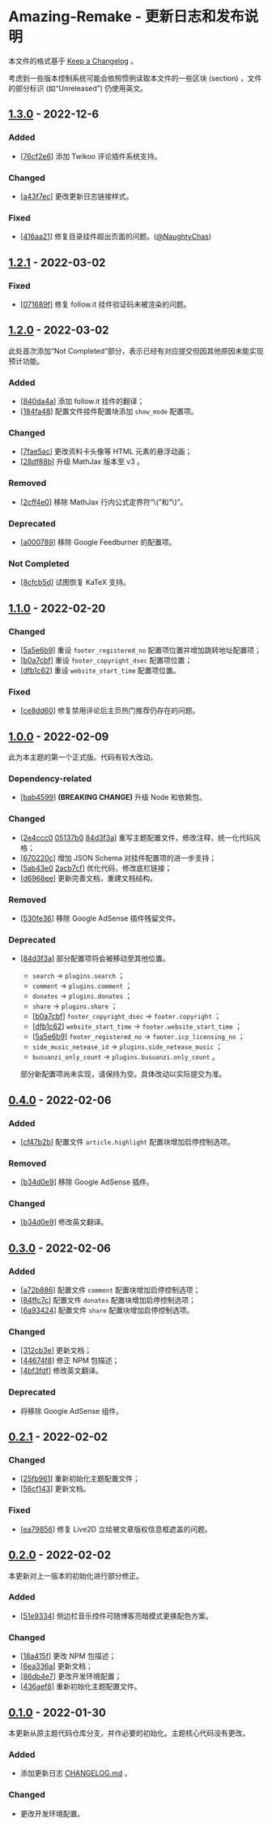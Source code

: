# Amazing-Remake - 更新日志和发布说明

本文件的格式基于 [Keep a Changelog](https://keepachangelog.com/en/1.0.0/) 。

考虑到一些版本控制系统可能会依照惯例读取本文件的一些区块 (section) ，文件的部分标识 (如“Unreleased”) 仍使用英文。

## [1.3.0] - 2022-12-6

### Added

- [[76cf2e6]] 添加 Twikoo 评论插件系统支持。

### Changed

- [[a43f7ec]] 更改更新日志链接样式。

### Fixed

- [[416aa21]] 修复目录挂件超出页面的问题。([@NaughtyChas])

## [1.2.1] - 2022-03-02

### Fixed

- [[071689f]] 修复 follow.it 挂件验证码未被渲染的问题。

## [1.2.0] - 2022-03-02

此处首次添加“Not Completed“部分，表示已经有对应提交但因其他原因未能实现预计功能。

### Added

- [[840da4a]] 添加 follow.it 挂件的翻译；
- [[184fa48]] 配置文件挂件配置块添加 `show_mode` 配置项。

### Changed

- [[7fae5ac]] 更改资料卡头像等 HTML 元素的悬浮动画；
- [[28df88b]] 升级 MathJax 版本至 v3 。

### Removed

- [[2cff4e0]] 移除 MathJax 行内公式定界符“\\(”和“\\)”。

### Deprecated

- [[a000789]] 移除 Google Feedburner 的配置项。

### Not Completed

- [[8cfcb5d]] 试图恢复 KaTeX 支持。

## [1.1.0] - 2022-02-20

### Changed

- [[5a5e6b9]] 重设 `footer_registered_no` 配置项位置并增加跳转地址配置项；
- [[b0a7cbf]] 重设 `footer_copyright_dsec` 配置项位置；
- [[dfb1c62]] 重设 `website_start_time` 配置项位置。

### Fixed

- [[ce8dd60]] 修复禁用评论后主页热门推荐仍存在的问题。

## [1.0.0] - 2022-02-09

此为本主题的第一个正式版。代码有较大改动。

### Dependency-related

- [[bab4599]] **(BREAKING CHANGE)** 升级 Node 和依赖包。

### Changed

- [[2e4ccc0] [05137b0] [84d3f3a]] 重写主题配置文件，修改注释，统一化代码风格；
- [[670220c]] 增加 JSON Schema 对挂件配置项的进一步支持；
- [[5ab43e0] [2acb7cf]] 优化代码，修改底栏链接；
- [[d6968ee]] 更新完善文档，重建文档结构。

### Removed

- [[530fe36]] 移除 Google AdSense 插件残留文件。

### Deprecated

- [[84d3f3a]] 部分配置项将会被移动至其他位置。
  - `search` -> `plugins.search` ；
  - `comment` -> `plugins.comment` ；
  - `donates` -> `plugins.donates` ；
  - `share` -> `plugins.share` ；
  - [[b0a7cbf]] `footer_copyright_dsec` -> `footer.copyright` ；
  - [[dfb1c62]] `website_start_time` -> `footer.website_start_time` ；
  - [[5a5e6b9]] `footer_registered_no` -> `footer.icp_licensing_no` ；
  - `side_music_netease_id` -> `plugins.side_netease_music` ；
  - `busuanzi_only_count` -> `plugins.busuanzi.only_count` 。
  
  部分新配置项尚未实现，请保持为空。具体改动以实际提交为准。

## [0.4.0] - 2022-02-06

### Added

- [[cf47b2b]] 配置文件 `article.highlight` 配置块增加启停控制选项。

### Removed

- [[b34d0e9]] 移除 Google AdSense 插件。

### Changed

- [[b34d0e9]] 修改英文翻译。

## [0.3.0] - 2022-02-06

### Added

- [[a72b886]] 配置文件 `comment` 配置块增加启停控制选项；
- [[84ffc7c]] 配置文件 `donates` 配置块增加启停控制选项；
- [[6a93424]] 配置文件 `share` 配置块增加启停控制选项。

### Changed

- [[312cb3e]] 更新文档；
- [[44674f8]] 修正 NPM 包描述；
- [[4bf3fdf]] 修改英文翻译。

### Deprecated

- 将移除 Google AdSense 组件。

## [0.2.1] - 2022-02-02

### Changed

- [[25fb961]] 重新初始化主题配置文件；
- [[56cf143]] 更新文档。

### Fixed

- [[ea79856]] 修复 Live2D 立绘被文章版权信息框遮盖的问题。

## [0.2.0] - 2022-02-02

本更新对上一版本的初始化进行部分修正。

### Added

- [[51e9334]] 侧边栏音乐控件可随博客亮暗模式更换配色方案。

### Changed

- [[18a415f]] 更改 NPM 包描述；
- [[6ea336a]] 更新文档；
- [[86db4e7]] 更改开发环境配置；
- [[436aef8]] 重新初始化主题配置文件。

## [0.1.0] - 2022-01-30

本更新从原主题代码仓库分支，并作必要的初始化。主题核心代码没有更改。

### Added

- 添加更新日志 [CHANGELOG.md](/CHANGELOG.md) 。

### Changed

- 更改开发环境配置。

[76cf2e6]: https://github.com/LittleYe233/hexo-theme-amazingremake/commit/76cf2e69dc3929d05b2203a609171ae0f2a1ddac
[416aa21]: https://github.com/LittleYe233/hexo-theme-amazingremake/commit/416aa21f82270d041f516fd6be5221caf7da7d5f
[a43f7ec]: https://github.com/LittleYe233/hexo-theme-amazingremake/commit/a43f7ec7a0b86e803db8d64f9340d86fb7a3e486
[071689f]: https://github.com/LittleYe233/hexo-theme-amazingremake/commit/071689f2379eee8b6f8e72bcf7854af8ceae5e5d
[840da4a]: https://github.com/LittleYe233/hexo-theme-amazingremake/commit/840da4a0768dc94bc67ed2bda4781edafe62e7d7
[184fa48]: https://github.com/LittleYe233/hexo-theme-amazingremake/commit/184fa489f8b9b70fcda0d00c7a0d075c3c9ff9b3
[7fae5ac]: https://github.com/LittleYe233/hexo-theme-amazingremake/commit/7fae5ac55c2425e39b1d3a6daf01f64777b954b5
[28df88b]: https://github.com/LittleYe233/hexo-theme-amazingremake/commit/28df88b442d1f036ad0e0c3104547931eaa80022
[2cff4e0]: https://github.com/LittleYe233/hexo-theme-amazingremake/commit/2cff4e07fcdaccf60f80b5acefaac511779d6dc1
[a000789]: https://github.com/LittleYe233/hexo-theme-amazingremake/commit/a0007896ce8bde27c90d6c94a72aad8d724c5ecf
[8cfcb5d]: https://github.com/LittleYe233/hexo-theme-amazingremake/commit/8cfcb5d3c34e85db64c0a060cf427e00e59e34ea
[5a5e6b9]: https://github.com/LittleYe233/hexo-theme-amazingremake/commit/5a5e6b94d81d192dbcec22df2694b02c359593d4
[b0a7cbf]: https://github.com/LittleYe233/hexo-theme-amazingremake/commit/b0a7cbf374baba7e9555a4371063eaca0debe02e
[dfb1c62]: https://github.com/LittleYe233/hexo-theme-amazingremake/commit/dfb1c6294ed9c65bca6a0bd9b5b304ec14f6f94a
[ce8dd60]: https://github.com/LittleYe233/hexo-theme-amazingremake/commit/ce8dd60f85e2e512e634759b56c30f8cf7b7bed0
[bab4599]: https://github.com/LittleYe233/hexo-theme-amazingremake/commit/bab459987ca05fa6123cd57af94d43bf3b271740
[2e4ccc0]: https://github.com/LittleYe233/hexo-theme-amazingremake/commit/2e4ccc071a42159af515d02d0d1fc58976ee38ee
[05137b0]: https://github.com/LittleYe233/hexo-theme-amazingremake/commit/05137b074d09dc9799c1a6fde1a7c1ab9c3d1049
[84d3f3a]: https://github.com/LittleYe233/hexo-theme-amazingremake/commit/84d3f3a3d145f44f5b72ba2ac457f155774c5ff7
[670220c]: https://github.com/LittleYe233/hexo-theme-amazingremake/commit/670220c12eb2df87d4af6046f4058be1d8abe469
[5ab43e0]: https://github.com/LittleYe233/hexo-theme-amazingremake/commit/5ab43e0c3e0ea40864330a7cd8439237cdec3a2b
[2acb7cf]: https://github.com/LittleYe233/hexo-theme-amazingremake/commit/2acb7cf3aa25c6d84453515be90ded6ee5e570bb
[d6968ee]: https://github.com/LittleYe233/hexo-theme-amazingremake/commit/d6968ee31d58d7a5896b1d4c430bed312d1bc464
[530fe36]: https://github.com/LittleYe233/hexo-theme-amazingremake/commit/530fe3613ba94240867ea115c94246bb0ac8c9db
[cf47b2b]: https://github.com/LittleYe233/hexo-theme-amazingremake/commit/cf47b2b98825e28a57e037134f4342ffcc9d501e
[b34d0e9]: https://github.com/LittleYe233/hexo-theme-amazingremake/commit/b34d0e9713e813ea8a9e6022c841aa542efd2ae8
[a72b886]: https://github.com/LittleYe233/hexo-theme-amazingremake/commit/a72b886831351849f1ee769b47476e0f12f4a708
[84ffc7c]: https://github.com/LittleYe233/hexo-theme-amazingremake/commit/84ffc7c14f1264a29e3ce5c8ff88228bd6534547
[6a93424]: https://github.com/LittleYe233/hexo-theme-amazingremake/commit/6a93424406a870ea8da1fce830d0f0db1e8ed45d
[312cb3e]: https://github.com/LittleYe233/hexo-theme-amazingremake/commit/312cb3eab431abefc73d1b91e384fbd62e51f0c8
[44674f8]: https://github.com/LittleYe233/hexo-theme-amazingremake/commit/44674f8832b5e8d68aa36a060f4167201e98ad40
[4bf3fdf]: https://github.com/LittleYe233/hexo-theme-amazingremake/commit/4bf3fdf32f484f39214894f533253d9a19f3ef24
[25fb961]: https://github.com/LittleYe233/hexo-theme-amazingremake/commit/25fb961162366ccd805a58ed6070a76f0e2e5b69
[56cf143]: https://github.com/LittleYe233/hexo-theme-amazingremake/commit/56cf14367d13424a7c4d856ba53b6be3909d9713
[ea79856]: https://github.com/LittleYe233/hexo-theme-amazingremake/commit/ea798562e1522c565be0f16c03cef64ddb5c718d
[51e9334]: https://github.com/LittleYe233/hexo-theme-amazingremake/commit/51e9334a5a60eb6969d884cf9d269fd3b5b42a08
[18a415f]: https://github.com/LittleYe233/hexo-theme-amazingremake/commit/18a415fe9176e0af69576c69ba48ed45d02089ac
[6ea336a]: https://github.com/LittleYe233/hexo-theme-amazingremake/commit/6ea336ac038b75e4456855bbd5846d9790d82506
[86db4e7]: https://github.com/LittleYe233/hexo-theme-amazingremake/commit/86db4e7505decbc9748eab69a418faf3f3ce8087
[436aef8]: https://github.com/LittleYe233/hexo-theme-amazingremake/commit/436aef8ccf13f554daf389387add56298fee0006

[1.3.0]: https://github.com/LittleYe233/hexo-theme-amazingremake/releases/tag/v1.3.0
[1.2.1]: https://github.com/LittleYe233/hexo-theme-amazingremake/releases/tag/v1.2.1
[1.2.0]: https://github.com/LittleYe233/hexo-theme-amazingremake/releases/tag/v1.2.0
[1.1.0]: https://github.com/LittleYe233/hexo-theme-amazingremake/releases/tag/v1.1.0
[1.0.0]: https://github.com/LittleYe233/hexo-theme-amazingremake/releases/tag/v1.0.0
[0.4.0]: https://github.com/LittleYe233/hexo-theme-amazingremake/releases/tag/v0.4.0
[0.3.0]: https://github.com/LittleYe233/hexo-theme-amazingremake/releases/tag/v0.3.0
[0.2.1]: https://github.com/LittleYe233/hexo-theme-amazingremake/releases/tag/v0.2.1
[0.2.0]: https://github.com/LittleYe233/hexo-theme-amazingremake/releases/tag/v0.2.0
[0.1.0]: https://github.com/LittleYe233/hexo-theme-amazingremake/releases/tag/v0.1.0

[@NaughtyChas]: https://github.com/NaughtyChas

<!--
Format:
## [semver] - yyyy-mm-dd

### Added: new features

### Removed: now removed features

### Fixed: any bug fixes

### Changed: changes in existing functionality

### Security: in case of vulnerabilities

### Deprecated: soon-to-be removed features
-->